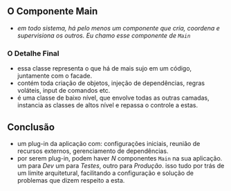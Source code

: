 ## O Componente Main
- *em todo sistema, há pelo menos um componente que cria, coordena e
supervisiona os outros. Eu chamo esse componente de `Main`*

### O Detalhe Final
- essa classe representa o que há de mais sujo em um código, juntamente com o
facade.
- contém toda criação de objetos, injeção de dependências, regras voláteis,
input de comandos etc.
- é uma classe de baixo nível, que envolve todas as outras camadas, instancia as
classes de altos nível e repassa o controle a estas.

## Conclusão
- um plug-in da aplicação com: configurações iniciais, reunião de recursos
externos, gerenciamento de dependências.
- por serem plug-in, podem haver *N* componentes `Main` na sua aplicação. um
para *Dev* um para *Testes*, outro para *Produção*. isso tudo por trás de um
limite arquitetural, facilitando a configuração e solução de problemas que dizem
respeito a esta.

